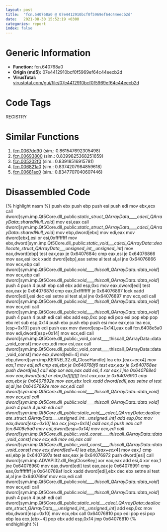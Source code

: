 ```yaml
---
layout: post
title:  "fcn.640768a0 @ 07e4412910bcf0f5969ef64c44eecb2d"
date:   2021-08-30 15:52:19 +0300
categories: report
index: false
---
```


# Generic Information
- **Function:** fcn.640768a0
- **Origin (md5):** 07e4412910bcf0f5969ef64c44eecb2d
- **VirusTotal:** [virustotal.com/gui/file/07e4412910bcf0f5969ef64c44eecb2d][virustotal_ref]

# Code Tags
<span class="tag" id="REGISTRY">REGISTRY</span>


# Similar Functions

1. [fcn.0067dd90][similar_1_ref] (sim.: 0.861547692305498)
2. [fcn.00693800][similar_2_ref] (sim.: 0.8399825368251659)
3. [fcn.005202f0][similar_3_ref] (sim.: 0.83918516915781)
4. [fcn.006821a0][similar_4_ref] (sim.: 0.8374207984859618)
5. [fcn.00681ac0][similar_5_ref] (sim.: 0.8347707040607446)


# Disassembled Code

{% highlight nasm %}
push ebx
push ebp
push esi
push edi
mov ebx,ecx
call dword[sym.imp.Qt5Core.dll_public:_static_struct_QArrayData____cdecl_QArrayData::sharedNull_void_]
mov esi,eax
call dword[sym.imp.Qt5Core.dll_public:_static_struct_QArrayData____cdecl_QArrayData::sharedNull_void_]
mov ebp,dword[ebx]
mov edi,eax
mov dword[ebx],esi
or esi,0xffffffff
mov ebx,dword[sym.imp.Qt5Core.dll_public:_static_void___cdecl_QArrayData::deallocate_struct_QArrayData___unsigned_int__unsigned_int_]
mov eax,dword[ebp]
test eax,eax
je 0x6407684c
cmp eax,esi
je 0x64076866
mov eax,esi
lock xadd dword[ebp],eax
setne al
test al,al
jne 0x64076866
mov ecx,ebp
call dword[sym.imp.Qt5Core.dll_public:_void____thiscall_QArrayData::data_void_]
mov ecx,ebp
call dword[sym.imp.Qt5Core.dll_public:_void____thiscall_QArrayData::data_void_]
push 4
push 4
push ebp
call ebx
add esp,0xc
mov eax,dword[edi]
test eax,eax
je 0x6407687d
cmp eax,0xffffffff
je 0x64076897
lock xadd dword[edi],esi
dec esi
setne al
test al,al
jne 0x64076897
mov ecx,edi
call dword[sym.imp.Qt5Core.dll_public:_void____thiscall_QArrayData::data_void_]
mov ecx,edi
call dword[sym.imp.Qt5Core.dll_public:_void____thiscall_QArrayData::data_void_]
push 4
push 4
push edi
call ebx
add esp,0xc
pop edi
pop esi
pop ebp
pop ebx
ret
sub esp,0x14
push ebx
push ebp
push esi
mov eax,ecx
lea ecx,[esp+0x10]
push edi
push eax
mov dword[esp+0x14],eax
call fcn.6408e5a0
mov edi,dword[esp+0x14]
mov ecx,edi
call dword[sym.imp.Qt5Core.dll_public:_void_const____thiscall_QArrayData::data_void_const]
mov ecx,edi
mov esi,eax
call dword[sym.imp.Qt5Core.dll_public:_void_const____thiscall_QArrayData::data_void_const]
mov ecx,dword[edi+4]
mov ebp,dword[sym.imp.KERNEL32.dll_CloseHandle]
lea ebx,[eax+ecx*4]
mov eax,1
mov edi,edi
cmp esi,ebx
je 0x640768f6
test eax,eax
je 0x640768ee
push dword[esi]
call ebp
xor eax,eax
add esi,4
xor eax,1
jne 0x640768e0
mov eax,dword[edi]
or ebx,0xffffffff
test eax,eax
je 0x64076910
cmp eax,ebx
je 0x6407692e
mov eax,ebx
lock xadd dword[edi],eax
setne al
test al,al
jne 0x6407692e
mov ecx,edi
call dword[sym.imp.Qt5Core.dll_public:_void____thiscall_QArrayData::data_void_]
mov ecx,edi
call dword[sym.imp.Qt5Core.dll_public:_void____thiscall_QArrayData::data_void_]
push 4
push 4
push edi
call dword[sym.imp.Qt5Core.dll_public:_static_void___cdecl_QArrayData::deallocate_struct_QArrayData___unsigned_int__unsigned_int_]
add esp,0xc
mov eax,dword[esp+0x10]
lea ecx,[esp+0x14]
add eax,4
push eax
call fcn.6408e5a0
mov edi,dword[esp+0x14]
mov ecx,edi
call dword[sym.imp.Qt5Core.dll_public:_void_const____thiscall_QArrayData::data_void_const]
mov ecx,edi
mov esi,eax
call dword[sym.imp.Qt5Core.dll_public:_void_const____thiscall_QArrayData::data_void_const]
mov ecx,dword[edi+4]
lea ebp,[eax+ecx*4]
mov eax,1
cmp esi,ebp
je 0x6407697a
test eax,eax
je 0x64076972
push dword[esi]
call dword[sym.imp.ADVAPI32.dll_RegCloseKey]
xor eax,eax
add esi,4
xor eax,1
jne 0x64076960
mov eax,dword[edi]
test eax,eax
je 0x64076991
cmp eax,0xffffffff
je 0x640769af
lock xadd dword[edi],ebx
dec ebx
setne al
test al,al
jne 0x640769af
mov ecx,edi
call dword[sym.imp.Qt5Core.dll_public:_void____thiscall_QArrayData::data_void_]
mov ecx,edi
call dword[sym.imp.Qt5Core.dll_public:_void____thiscall_QArrayData::data_void_]
push 4
push 4
push edi
call dword[sym.imp.Qt5Core.dll_public:_static_void___cdecl_QArrayData::deallocate_struct_QArrayData___unsigned_int__unsigned_int_]
add esp,0xc
mov ebx,dword[esp+0x10]
mov ecx,ebx
call 0x64076810
pop edi
pop esi
pop ebp
lea ecx,[ebx+4]
pop ebx
add esp,0x14
jmp 0x64076810
{% endhighlight %}


[similar_1_ref]: /report/fcn.0067dd90@c92f0480e2fbc88393d2c65c08a235e0
[similar_2_ref]: /report/fcn.00693800@c92f0480e2fbc88393d2c65c08a235e0
[similar_3_ref]: /report/fcn.005202f0@7453c96a6fbd42ec690b8deb53eafcba
[similar_4_ref]: /report/fcn.006821a0@c92f0480e2fbc88393d2c65c08a235e0
[similar_5_ref]: /report/fcn.00681ac0@c92f0480e2fbc88393d2c65c08a235e0
[virustotal_ref]: https://www.virustotal.com/gui/file/07e4412910bcf0f5969ef64c44eecb2d